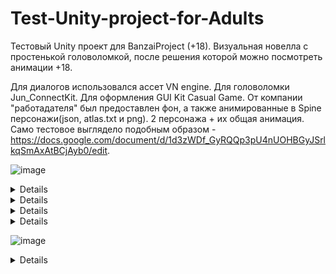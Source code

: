 # Test-Unity-project-for-Adults
Тестовый Unity проект для BanzaiProject (+18). Визуальная новелла с простенькой головоломкой, после решения которой можно посмотреть анимации +18.

Для диалогов использовался ассет VN engine. 
Для головоломки Jun_ConnectKit. 
Для оформления GUI Kit Casual Game. 
От компании "работадателя" был предоставлен фон, а также анимированные в Spine персонажи(json, atlas.txt и png). 2 персонажа + их общая анимация.
Само тестовое выглядело подобным образом - https://docs.google.com/document/d/1d3zWDf_GyRQQp3pU4nUOHBGyJSrlkqSmAxAtBCjAyb0/edit.

![image](https://user-images.githubusercontent.com/85021488/199193129-5f29d146-257f-4c1f-9919-6fbc700b09c9.png)

<details>
  
[![SPOILER! +18 Content][1]][1]
  
[1]: https://user-images.githubusercontent.com/85021488/199193171-c8fb8275-551a-4e4b-ad39-d025f61e7916.png
  
</details>

<details>
[![SPOILER! +18 Content][1]][1]
![image](https://user-images.githubusercontent.com/85021488/199193223-9cdf6478-fe7e-4479-8f21-bb36581fa280.png)
</details>

<details>
[![SPOILER! +18 Content][1]][1]
![image](https://user-images.githubusercontent.com/85021488/199193265-1fe4c70f-ad2b-4680-83a5-0b2e5b329d52.png)
</details>
  
<details>
[![SPOILER! +18 Content][1]][1]
![image](https://user-images.githubusercontent.com/85021488/199193293-7c4c8a0d-ac6d-4024-89d7-cb24fad2f533.png)
</details>

![image](https://user-images.githubusercontent.com/85021488/199193359-773fd973-50ab-4572-b0d0-64b609591ba9.png)


<details>
[![SPOILER! +18 Content][1]][1]
![image](https://user-images.githubusercontent.com/85021488/199193397-9f6b1760-dc96-4af8-854f-ae7635b5857a.png)
</details>
